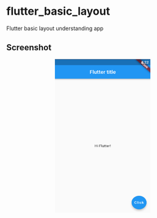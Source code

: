 # flutter_basic_layout

Flutter basic layout understanding app

## Screenshot 
<div align="center">
    <img src="/f1.png" width="250px" height="400px"</img> 
</div>
